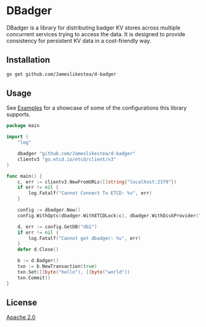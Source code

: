 # DBadger

DBadger is a library for distributing badger KV stores across multiple concurrent services trying to access the data. It is designed to provide consistency for persistent KV data in a cost-friendly way.

## Installation

```bash
go get github.com/Jameslikestea/d-badger
```

## Usage

See [Examples](./examples/) for a showcase of some of the configurations this library supports.

```go
package main

import (
	"log"

	dbadger "github.com/Jameslikestea/d-badger"
	clientv3 "go.etcd.io/etcd/client/v3"
)

func main() {
	c, err := clientv3.NewFromURLs([]string{"localhost:2379"})
	if err != nil {
		log.Fatalf("Cannot Connect To ETCD: %v", err)
	}

	config := dbadger.New()
	config.WithOpts(dbadger.WithETCDLock(c), dbadger.WithDiskProvider("./test_lock"))

	d, err := config.GetDB("db1")
	if err != nil {
		log.Fatalf("Cannot get dbadger: %v", err)
	}
	defer d.Close()

	b := d.Badger()
	txn := b.NewTransaction(true)
	txn.Set([]byte("hello"), []byte("world"))
	txn.Commit()
}
```

## License

[Apache 2.0](https://choosealicense.com/licenses/apache-2.0/)
